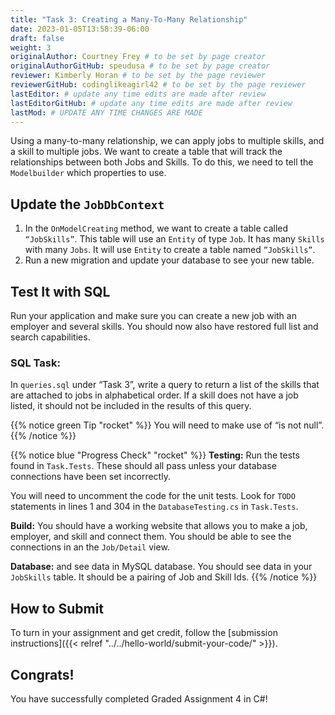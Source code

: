 ```yaml
---
title: "Task 3: Creating a Many-To-Many Relationship"
date: 2023-01-05T13:58:39-06:00
draft: false
weight: 3
originalAuthor: Courtney Frey # to be set by page creator
originalAuthorGitHub: speudusa # to be set by page creator
reviewer: Kimberly Horan # to be set by the page reviewer
reviewerGitHub: codinglikeagirl42 # to be set by the page reviewer
lastEditor: # update any time edits are made after review
lastEditorGitHub: # update any time edits are made after review
lastMod: # UPDATE ANY TIME CHANGES ARE MADE
---
```


Using a many-to-many relationship, we can apply jobs to multiple skills, and a skill to multiple jobs.  We want to create a table that will track the relationships between both Jobs and Skills.  To do this, we need to tell the `Modelbuilder` which properties to use.  

## Update the `JobDbContext`

1. In the `OnModelCreating` method, we want to create a table called `“JobSkills”`.  This table will use an `Entity` of type `Job`.  It has many `Skills` with many `Jobs`.  It will use `Entity` to create a table named `”JobSkills”`.
1. Run a new migration and update your database to see your new table.

## Test It with SQL
Run your application and make sure you can create a new job with an employer and several skills. You should now also have restored full list and search capabilities.

### SQL Task: 
In `queries.sql` under “Task 3”, write a query to return a list of the skills that are attached to jobs in alphabetical order. If a skill does not have a job listed, it should not be included in the results of this query.

{{% notice green Tip "rocket" %}}
 You will need to make use of “is not null”.
{{% /notice %}}


{{% notice blue "Progress Check" "rocket" %}}
**Testing:** Run the tests found in `Task.Tests`.  These should all pass unless your database connections have been set incorrectly.

You will need to uncomment the code for the unit tests.  Look for `TODO` statements in lines 1 and 304 in the `DatabaseTesting.cs` in `Task.Tests`.

**Build:** You should have a working website that allows you to make a job, employer, and skill and connect them.  You should be able to see the connections in an the `Job/Detail` view.

**Database:** and see data in MySQL database.  You should see data in your `JobSkills` table.  It should be a pairing of Job and Skill Ids.
{{% /notice %}}


## How to Submit

To turn in your assignment and get credit, follow the [submission instructions]({{< relref "../../hello-world/submit-your-code/" >}}).

## Congrats!
You have successfully completed Graded Assignment 4 in C#! 